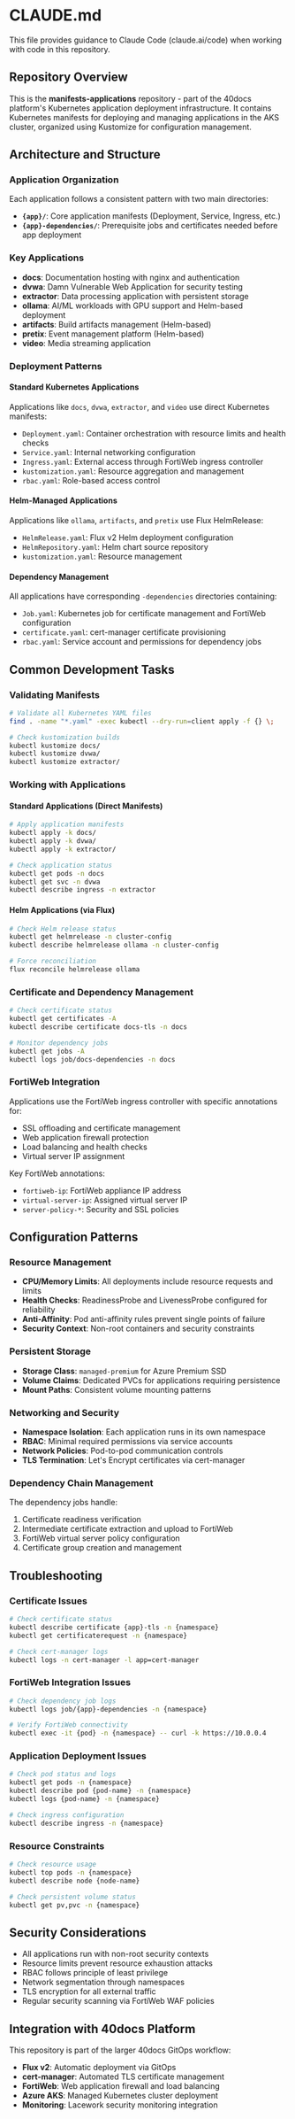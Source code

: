 # CLAUDE.md

This file provides guidance to Claude Code (claude.ai/code) when working with code in this repository.

## Repository Overview

This is the **manifests-applications** repository - part of the 40docs platform's Kubernetes application deployment infrastructure. It contains Kubernetes manifests for deploying and managing applications in the AKS cluster, organized using Kustomize for configuration management.

## Architecture and Structure

### Application Organization
Each application follows a consistent pattern with two main directories:
- **`{app}/`**: Core application manifests (Deployment, Service, Ingress, etc.)
- **`{app}-dependencies/`**: Prerequisite jobs and certificates needed before app deployment

### Key Applications
- **docs**: Documentation hosting with nginx and authentication
- **dvwa**: Damn Vulnerable Web Application for security testing
- **extractor**: Data processing application with persistent storage
- **ollama**: AI/ML workloads with GPU support and Helm-based deployment
- **artifacts**: Build artifacts management (Helm-based)
- **pretix**: Event management platform (Helm-based)
- **video**: Media streaming application

### Deployment Patterns

#### Standard Kubernetes Applications
Applications like `docs`, `dvwa`, `extractor`, and `video` use direct Kubernetes manifests:
- `Deployment.yaml`: Container orchestration with resource limits and health checks
- `Service.yaml`: Internal networking configuration
- `Ingress.yaml`: External access through FortiWeb ingress controller
- `kustomization.yaml`: Resource aggregation and management
- `rbac.yaml`: Role-based access control

#### Helm-Managed Applications
Applications like `ollama`, `artifacts`, and `pretix` use Flux HelmRelease:
- `HelmRelease.yaml`: Flux v2 Helm deployment configuration
- `HelmRepository.yaml`: Helm chart source repository
- `kustomization.yaml`: Resource management

#### Dependency Management
All applications have corresponding `-dependencies` directories containing:
- `Job.yaml`: Kubernetes job for certificate management and FortiWeb configuration
- `certificate.yaml`: cert-manager certificate provisioning
- `rbac.yaml`: Service account and permissions for dependency jobs

## Common Development Tasks

### Validating Manifests
```bash
# Validate all Kubernetes YAML files
find . -name "*.yaml" -exec kubectl --dry-run=client apply -f {} \;

# Check kustomization builds
kubectl kustomize docs/
kubectl kustomize dvwa/
kubectl kustomize extractor/
```

### Working with Applications

#### Standard Applications (Direct Manifests)
```bash
# Apply application manifests
kubectl apply -k docs/
kubectl apply -k dvwa/
kubectl apply -k extractor/

# Check application status
kubectl get pods -n docs
kubectl get svc -n dvwa
kubectl describe ingress -n extractor
```

#### Helm Applications (via Flux)
```bash
# Check Helm release status
kubectl get helmrelease -n cluster-config
kubectl describe helmrelease ollama -n cluster-config

# Force reconciliation
flux reconcile helmrelease ollama
```

### Certificate and Dependency Management
```bash
# Check certificate status
kubectl get certificates -A
kubectl describe certificate docs-tls -n docs

# Monitor dependency jobs
kubectl get jobs -A
kubectl logs job/docs-dependencies -n docs
```

### FortiWeb Integration
Applications use the FortiWeb ingress controller with specific annotations for:
- SSL offloading and certificate management
- Web application firewall protection
- Load balancing and health checks
- Virtual server IP assignment

Key FortiWeb annotations:
- `fortiweb-ip`: FortiWeb appliance IP address
- `virtual-server-ip`: Assigned virtual server IP
- `server-policy-*`: Security and SSL policies

## Configuration Patterns

### Resource Management
- **CPU/Memory Limits**: All deployments include resource requests and limits
- **Health Checks**: ReadinessProbe and LivenessProbe configured for reliability
- **Anti-Affinity**: Pod anti-affinity rules prevent single points of failure
- **Security Context**: Non-root containers and security constraints

### Persistent Storage
- **Storage Class**: `managed-premium` for Azure Premium SSD
- **Volume Claims**: Dedicated PVCs for applications requiring persistence
- **Mount Paths**: Consistent volume mounting patterns

### Networking and Security
- **Namespace Isolation**: Each application runs in its own namespace
- **RBAC**: Minimal required permissions via service accounts
- **Network Policies**: Pod-to-pod communication controls
- **TLS Termination**: Let's Encrypt certificates via cert-manager

### Dependency Chain Management
The dependency jobs handle:
1. Certificate readiness verification
2. Intermediate certificate extraction and upload to FortiWeb
3. FortiWeb virtual server policy configuration
4. Certificate group creation and management

## Troubleshooting

### Certificate Issues
```bash
# Check certificate status
kubectl describe certificate {app}-tls -n {namespace}
kubectl get certificaterequest -n {namespace}

# Check cert-manager logs
kubectl logs -n cert-manager -l app=cert-manager
```

### FortiWeb Integration Issues
```bash
# Check dependency job logs
kubectl logs job/{app}-dependencies -n {namespace}

# Verify FortiWeb connectivity
kubectl exec -it {pod} -n {namespace} -- curl -k https://10.0.0.4
```

### Application Deployment Issues
```bash
# Check pod status and logs
kubectl get pods -n {namespace}
kubectl describe pod {pod-name} -n {namespace}
kubectl logs {pod-name} -n {namespace}

# Check ingress configuration
kubectl describe ingress -n {namespace}
```

### Resource Constraints
```bash
# Check resource usage
kubectl top pods -n {namespace}
kubectl describe node {node-name}

# Check persistent volume status
kubectl get pv,pvc -n {namespace}
```

## Security Considerations

- All applications run with non-root security contexts
- Resource limits prevent resource exhaustion attacks
- RBAC follows principle of least privilege
- Network segmentation through namespaces
- TLS encryption for all external traffic
- Regular security scanning via FortiWeb WAF policies

## Integration with 40docs Platform

This repository is part of the larger 40docs GitOps workflow:
- **Flux v2**: Automatic deployment via GitOps
- **cert-manager**: Automated TLS certificate management
- **FortiWeb**: Web application firewall and load balancing
- **Azure AKS**: Managed Kubernetes cluster deployment
- **Monitoring**: Lacework security monitoring integration